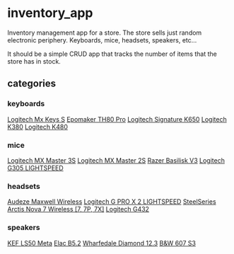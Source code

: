 # inventory_app

Inventory management app for a store. The store sells just random electronic periphery. Keyboards, mice, headsets, speakers, etc...

It should be a simple CRUD app that tracks the number of items that the store has in stock.

## categories

### keyboards

[Logitech Mx Keys S](http://www.amazon.com/gp/product/B0BKW3LB2B)
[Epomaker TH80 Pro](http://www.amazon.com/gp/product/B0BMPNPZVC)
[Logitech Signature K650](http://www.amazon.com/gp/product/B0B4ZWZ89X)
[Logitech K380](http://www.amazon.com/gp/product/B0876MVKQC)
[Logitech K480](http://www.amazon.com/gp/product/B00MUTWLW4)

### mice

[Logitech MX Master 3S](http://www.amazon.com/gp/product/B09HMKFDXC)
[Logitech MX Master 2S](http://www.amazon.com/gp/product/B086HCFTTH)
[Razer Basilisk V3](http://www.amazon.com/gp/product/B09C13PZX7)
[Logitech G305 LIGHTSPEED](http://www.amazon.com/gp/product/B086PJKVVT)

### headsets

[Audeze Maxwell Wireless](http://www.amazon.com/gp/product/B0BP6BC17P)
[Logitech G PRO X 2 LIGHTSPEED](http://www.amazon.com/gp/product/B0B3F8V4JG)
[SteelSeries Arctis Nova 7 Wireless [7, 7P, 7X]](http://www.amazon.com/gp/product/B0B8QP5BGD)
[Logitech G432](http://www.amazon.com/gp/product/B07MRMHML9)

### speakers

[KEF LS50 Meta](https://www.amazon.com/KEF-LS50-Meta-Carbon-Black/dp/B08G1T1CYZ)
[Elac B5.2](https://www.amazon.com/ELAC-Debut-Bookshelf-Speakers-Black/dp/B07B4Q5588?th=1)
[Wharfedale Diamond 12.3](https://www.amazon.com/Wharfedale-Diamond-12-3-Walnut/dp/B092WBBJB6)
[B&W 607 S3](https://www.bowerswilkins.com/en-us/product/loudspeakers/600-series/607-s3/300661.html)
